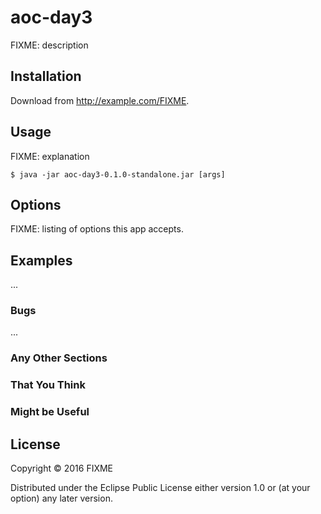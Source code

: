 # aoc-day3

FIXME: description

## Installation

Download from http://example.com/FIXME.

## Usage

FIXME: explanation

    $ java -jar aoc-day3-0.1.0-standalone.jar [args]

## Options

FIXME: listing of options this app accepts.

## Examples

...

### Bugs

...

### Any Other Sections
### That You Think
### Might be Useful

## License

Copyright © 2016 FIXME

Distributed under the Eclipse Public License either version 1.0 or (at
your option) any later version.
